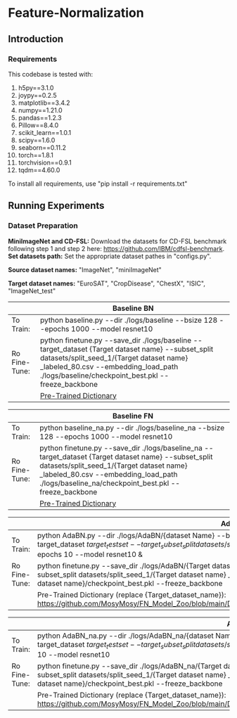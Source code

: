 # Feature-Normalization

## Introduction

### Requirements
This codebase is tested with:  
1.  h5py==3.1.0
2.  joypy==0.2.5
3.  matplotlib==3.4.2
4.  numpy==1.21.0
5.  pandas==1.2.3
6.  Pillow==8.4.0
7.  scikit_learn==1.0.1
8.  scipy==1.6.0
9.  seaborn==0.11.2
10. torch==1.8.1
11. torchvision==0.9.1
12. tqdm==4.60.0

To install all requirements, use "pip install -r requirements.txt"

## Running Experiments 
### Dataset Preparation
**MiniImageNet and CD-FSL:** Download the datasets for CD-FSL benchmark following step 1 and step 2 here: https://github.com/IBM/cdfsl-benchmark.
**Set datasets path:** Set the appropriate dataset pathes in "configs.py".

**Source dataset names:** "ImageNet", "miniImageNet"

**Target dataset names:** "EuroSAT", "CropDisease", "ChestX", "ISIC", "ImageNet_test"

|               | Baseline BN                                                                                                                                                                                                                       |
|---------------|---------------------------------------------------------------------------------------------------------------------------------------------------------------------------------------------------------------------------------|
| To Train:     | python baseline.py --dir ./logs/baseline --bsize 128 --epochs 1000 --model resnet10                                                                                                                                             |
| Ro Fine-Tune: | python finetune.py --save_dir ./logs/baseline --target_dataset {Target dataset name} --subset_split datasets/split_seed_1/{Target dataset name} \_labeled_80.csv --embedding_load_path ./logs/baseline/checkpoint_best.pkl --freeze_backbone  |
|               | [Pre-Trained Dictionary](https://github.com/MosyMosy/FN_Model_Zoo/blob/main/Dictionaries/baseline/checkpoint_best.pkl)                                                                                                          |

|               | Baseline FN                                                                                                                                                                                                                      |
|---------------|---------------------------------------------------------------------------------------------------------------------------------------------------------------------------------------------------------------------------------|
| To Train:     | python baseline_na.py --dir ./logs/baseline_na --bsize 128 --epochs 1000 --model resnet10                                                                                                                                             |
| Ro Fine-Tune: | python finetune.py --save_dir ./logs/baseline_na --target_dataset {Target dataset name} --subset_split datasets/split_seed_1/{Target dataset name} \_labeled_80.csv --embedding_load_path ./logs/baseline_na/checkpoint_best.pkl --freeze_backbone  |
|               | [Pre-Trained Dictionary](https://github.com/MosyMosy/FN_Model_Zoo/blob/main/Dictionaries/baseline_na/checkpoint_best.pkl)                                                                                                          |

|               | AdaBN BN                                                                                                                                                                                                                      |
|---------------|---------------------------------------------------------------------------------------------------------------------------------------------------------------------------------------------------------------------------------|
| To Train:     | python AdaBN.py --dir ./logs/AdaBN/{dataset Name} --base_dictionary logs/baseline/checkpoint_best.pkl --target_dataset $target_testset --target_subset_split datasets/split_seed_1/$target_testset\_unlabeled_20.csv --bsize 256 --epochs 10 --model resnet10 &                                                                                                                                             |
| Ro Fine-Tune: | python finetune.py --save_dir ./logs/AdaBN/{Target dataset name} --target_dataset {Target dataset name} --subset_split datasets/split_seed_1/{Target dataset name} \_labeled_80.csv --embedding_load_path ./logs/AdaBN/{Target dataset name}/checkpoint_best.pkl --freeze_backbone  |
|               | Pre-Trained Dictionary (replace {Target_dataset_name}): https://github.com/MosyMosy/FN_Model_Zoo/blob/main/Dictionaries/AdaBN/{Target_dataset_name}/checkpoint_best.pkl                                                                                                        |

|               | AdaBN FN                                                                                                                                                                                                                      |
|---------------|---------------------------------------------------------------------------------------------------------------------------------------------------------------------------------------------------------------------------------|
| To Train:     | python AdaBN_na.py --dir ./logs/AdaBN_na/{dataset Name} --base_dictionary logs/baseline_na/checkpoint_best.pkl --target_dataset $target_testset --target_subset_split datasets/split_seed_1/$target_testset\_unlabeled_20.csv --bsize 256 --epochs 10 --model resnet10                                                                                                                                             |
| Ro Fine-Tune: | python finetune.py --save_dir ./logs/AdaBN_na/{Target dataset name} --target_dataset {Target dataset name} --subset_split datasets/split_seed_1/{Target dataset name} \_labeled_80.csv --embedding_load_path ./logs/AdaBN_na/{Target dataset name}/checkpoint_best.pkl --freeze_backbone  |
|               | Pre-Trained Dictionary (replace {Target_dataset_name}): https://github.com/MosyMosy/FN_Model_Zoo/blob/main/Dictionaries/AdaBN_na/{Target_dataset_name}/checkpoint_best.pkl                                                                                                        |
